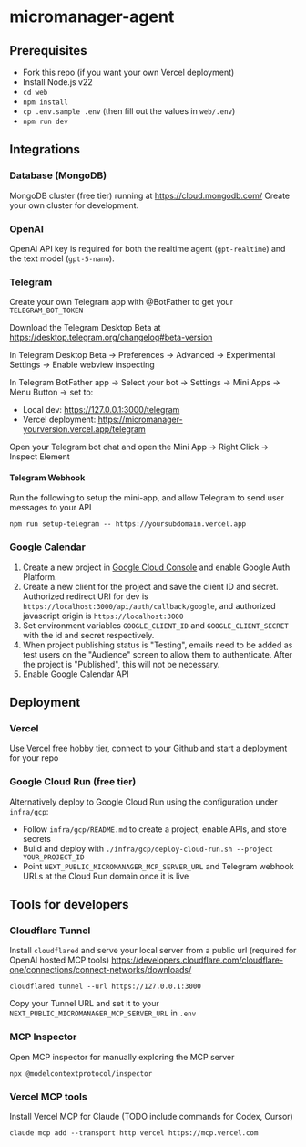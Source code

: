 # micromanager-agent

## Prerequisites

- Fork this repo (if you want your own Vercel deployment)
- Install Node.js v22
- `cd web`
- `npm install`
- `cp .env.sample .env` (then fill out the values in `web/.env`)
- `npm run dev`

## Integrations

### Database (MongoDB)

MongoDB cluster (free tier) running at https://cloud.mongodb.com/
Create your own cluster for development.

### OpenAI

OpenAI API key is required for both the realtime agent (`gpt-realtime`) and the text model (`gpt-5-nano`).

### Telegram

Create your own Telegram app with @BotFather to get your `TELEGRAM_BOT_TOKEN`

Download the Telegram Desktop Beta at https://desktop.telegram.org/changelog#beta-version

In Telegram Desktop Beta -> Preferences -> Advanced -> Experimental Settings -> Enable webview inspecting

In Telegram BotFather app -> Select your bot -> Settings -> Mini Apps -> Menu Button -> set to:

- Local dev: https://127.0.0.1:3000/telegram
- Vercel deployment: https://micromanager-yourversion.vercel.app/telegram

Open your Telegram bot chat and open the Mini App -> Right Click -> Inspect Element

#### Telegram Webhook

Run the following to setup the mini-app, and allow Telegram to send user messages to your API

```
npm run setup-telegram -- https://yoursubdomain.vercel.app
```

### Google Calendar

1. Create a new project in [Google Cloud Console](https://console.cloud.google.com/) and enable Google Auth Platform.
2. Create a new client for the project and save the client ID and secret. Authorized redirect URI for dev is `https://localhost:3000/api/auth/callback/google`, and authorized javascript origin is `https://localhost:3000`
3. Set environment variables `GOOGLE_CLIENT_ID` and `GOOGLE_CLIENT_SECRET` with the id and secret respectively.
4. When project publishing status is "Testing", emails need to be added as test users on the "Audience" screen to allow them to authenticate. After the project is "Published", this will not be necessary.
5. Enable Google Calendar API

## Deployment

### Vercel

Use Vercel free hobby tier, connect to your Github and start a deployment for your repo

### Google Cloud Run (free tier)

Alternatively deploy to Google Cloud Run using the configuration under `infra/gcp`:

- Follow `infra/gcp/README.md` to create a project, enable APIs, and store secrets
- Build and deploy with `./infra/gcp/deploy-cloud-run.sh --project YOUR_PROJECT_ID`
- Point `NEXT_PUBLIC_MICROMANAGER_MCP_SERVER_URL` and Telegram webhook URLs at the Cloud Run domain once it is live

## Tools for developers

### Cloudflare Tunnel

Install `cloudflared` and serve your local server from a public url (required for OpenAI hosted MCP tools)
https://developers.cloudflare.com/cloudflare-one/connections/connect-networks/downloads/

```
cloudflared tunnel --url https://127.0.0.1:3000
```

Copy your Tunnel URL and set it to your `NEXT_PUBLIC_MICROMANAGER_MCP_SERVER_URL` in `.env`

### MCP Inspector

Open MCP inspector for manually exploring the MCP server

```
npx @modelcontextprotocol/inspector
```

### Vercel MCP tools

Install Vercel MCP for Claude (TODO include commands for Codex, Cursor)

```
claude mcp add --transport http vercel https://mcp.vercel.com
```
